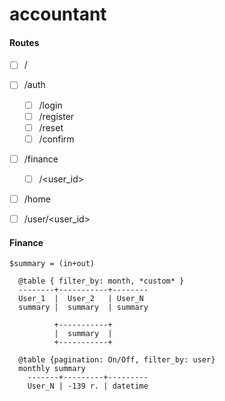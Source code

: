 # accountant

#### Routes
- [ ] /
- [ ] /auth
  - [ ] /login
  - [ ] /register
  - [ ] /reset
  - [ ] /confirm
- [ ] /finance
  - [ ] /<user_id>
- [ ] /home
- [ ] /user/<user_id>



#### Finance
```
$summary = (in+out)

  @table { filter_by: month, *custom* }
  --------+-----------+--------
  User_1  |  User_2   | User_N
  summary |  summary  | summary
 
          +-----------+
          |  summary  |
          +-----------+

  @table {pagination: On/Off, filter_by: user}
  monthly summary
    -------+---------+---------
    User_N | -139 r. | datetime
```
